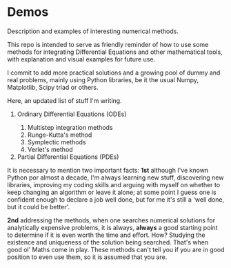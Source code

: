 # Demos
 Description and examples of interesting numerical methods.
 
 This repo is intended to serve as friendly reminder of how to use some methods for integrating Differential Equations and other mathematical tools, with explanation and visual examples for future use.
 
 I commit to add more practical solutions and a growing pool of dummy and real problems, mainly using Python libraries, be it the usual Numpy, Matplotlib, Scipy triad or others.
 
 Here, an updated list of stuff I'm writing.
 
  <ol>
  <li>
   Ordinary Differential Equations (ODEs)
  </li>
  <ol>
   <li>
    Multistep integration methods
   </li> 
   <li>
    Runge-Kutta's method
   </li> 
   <li>
    Symplectic methods
   </li> 
   <li>
    Verlet's method
   </li>
  </ol>
  <li>
   Partial Differential Equations (PDEs)
  </li>
 </ol>
 
 It is necessary to mention two important facts: <b>1st</b> although I've known Python por almost a decade, I'm always learning new stuff, discovering new libraries, improving my coding skills and arguing with myself on whether to keep changing an algorithm or leave it alone; at some point I guess one is confident enough to declare a job well done, but for me it's still a 'well done, but it could be better'.
 
 <b>2nd</b> addressing the methods, when one searches numerical solutions for analytically expensive problems, it is always, <b>always</b> a good starting point to determine if it is even worth the time and effort. How? Studying the existence and uniqueness of the solution being searched. That's when good ol' Maths come in play. These methods can't tell you if you are in good position to even use them, so it is assumed that you are.
 

